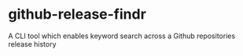 # github-release-findr
A CLI tool which enables keyword search across a Github repositories release history
